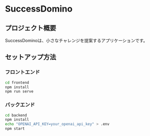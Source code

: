 # SuccessDomino

## プロジェクト概要
SuccessDominoは、小さなチャレンジを提案するアプリケーションです。

## セットアップ方法
### フロントエンド
```bash
cd frontend
npm install
npm run serve
```

### バックエンド
```bash
cd backend
npm install
echo "OPENAI_API_KEY=your_openai_api_key" > .env
npm start
```